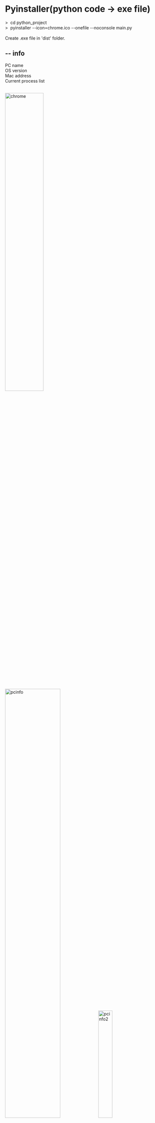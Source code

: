 # Pyinstaller(python code → exe file)
&#62;&nbsp;&nbsp;cd python_project<br>
&#62;&nbsp;&nbsp;pyinstaller --icon=chrome.ico --onefile --noconsole main.py<br><br>
Create .exe file in 'dist' folder.<br>

## -- info
PC name<br>
OS version<br>
Mac address<br>
Current process list<br><br>

<img width="50%" alt="chrome" src="https://user-images.githubusercontent.com/24931069/64226558-d881df00-cf1a-11e9-83b0-554a78be4731.png">
<img width="60%" alt="pcinfo" src="https://user-images.githubusercontent.com/24931069/63636932-3ad41780-c6b1-11e9-93d6-d260f49d0a12.PNG">
<img width="30%" alt="pcinfo2" src="https://user-images.githubusercontent.com/24931069/63637338-4b3ac100-c6b6-11e9-9afe-12d7f4bc9e4e.PNG">

